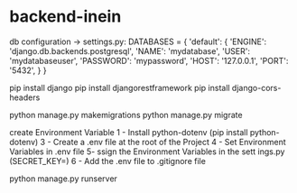 # backend-inein

db configuration -> settings.py:
DATABASES = {
    'default': {
        'ENGINE': 'django.db.backends.postgresql',
        'NAME': 'mydatabase',
        'USER': 'mydatabaseuser',
        'PASSWORD': 'mypassword',
        'HOST': '127.0.0.1',
        'PORT': '5432',
    }
}

pip install django
pip install djangorestframework
pip install django-cors-headers

python manage.py makemigrations
python manage.py migrate

create Environment Variable
1 - Install python-dotenv (pip install python-dotenv)
3 - Create a .env file at the root of the Project
4 - Set Environment Variables in .env file
5- ssign the Environment Variables in the sett ings.py (SECRET_KEY=)
6 - Add the .env file to .gitignore file


python manage.py runserver
